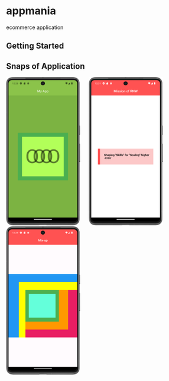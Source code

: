 # appmania

ecommerce application

## Getting Started

## Snaps of Application

<img src = "https://github.com/Zimil-Patel/e_commerce_tasks/blob/master/snaps/5.1/MyApp.png" width = "200" height = "400"> &nbsp;&nbsp;&nbsp;&nbsp; <img src = "https://github.com/Zimil-Patel/e_commerce_tasks/blob/master/snaps/5.1/MissionOfRNW.png" width = "200" height = "400"> &nbsp;&nbsp;&nbsp;&nbsp; <img src = "https://github.com/Zimil-Patel/e_commerce_tasks/blob/master/snaps/5.1/MixUp.png" width = "200" height = "400">
